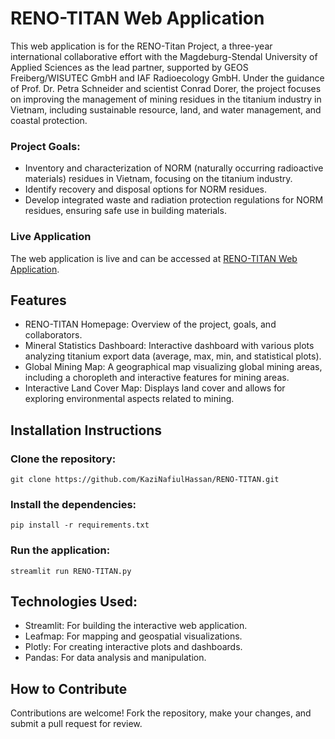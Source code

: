 # RENO-TITAN Web Application

This web application is for the RENO-Titan Project, a three-year international collaborative effort with the Magdeburg-Stendal University of Applied Sciences as the lead partner, supported by GEOS Freiberg/WISUTEC GmbH and IAF Radioecology GmbH. Under the guidance of Prof. Dr. Petra Schneider and scientist Conrad Dorer, the project focuses on improving the management of mining residues in the titanium industry in Vietnam, including sustainable resource, land, and water management, and coastal protection.

### Project Goals:
- Inventory and characterization of NORM (naturally occurring radioactive materials) residues in Vietnam, focusing on the titanium industry.
- Identify recovery and disposal options for NORM residues.
- Develop integrated waste and radiation protection regulations for NORM residues, ensuring safe use in building materials.

### Live Application
The web application is live and can be accessed at [RENO-TITAN Web Application](https://reno-titan-app.streamlit.app/).


## Features
- RENO-TITAN Homepage: Overview of the project, goals, and collaborators.
- Mineral Statistics Dashboard: Interactive dashboard with various plots analyzing titanium export data (average, max, min, and statistical plots).
- Global Mining Map: A geographical map visualizing global mining areas, including a choropleth and interactive features for mining areas.
- Interactive Land Cover Map: Displays land cover and allows for exploring environmental aspects related to mining.

## Installation Instructions
### Clone the repository:
    git clone https://github.com/KaziNafiulHassan/RENO-TITAN.git

### Install the dependencies:
    pip install -r requirements.txt

### Run the application:
    streamlit run RENO-TITAN.py

## Technologies Used:
- Streamlit: For building the interactive web application.
- Leafmap: For mapping and geospatial visualizations.
- Plotly: For creating interactive plots and dashboards.
- Pandas: For data analysis and manipulation.

## How to Contribute
  Contributions are welcome! Fork the repository, make your changes, and submit a pull request for review.
